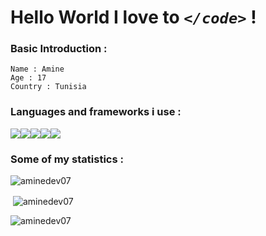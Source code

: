 # Hello World I love to *`</code>`* !
### Basic Introduction :
```
Name : Amine
Age : 17
Country : Tunisia
```
### Languages and frameworks i use :
<img src="https://img.shields.io/badge/JavaScript-323330?style=for-the-badge&logo=javascript&logoColor=F7DF1E"><img src="https://img.shields.io/badge/Node.js-43853D?style=for-the-badge&logo=node.js&logoColor=white"><img src="https://img.shields.io/badge/Express.js-404D59?style=for-the-badge"><img src="https://img.shields.io/badge/HTML5-E34F26?style=for-the-badge&logo=html5&logoColor=white"><img src="	https://img.shields.io/badge/CSS3-1572B6?style=for-the-badge&logo=css3&logoColor=white">
### Some of my statistics :
<p><img align="center" src="https://github-readme-stats.vercel.app/api/top-langs?username=aminedev07&show_icons=true&locale=en&layout=compact" alt="aminedev07" /></p>
<p>&nbsp;<img align="center" src="https://github-readme-stats.vercel.app/api?username=aminedev07&show_icons=true&locale=en" alt="aminedev07" /></p>
<p><img align="center" src="https://github-readme-streak-stats.herokuapp.com/?user=aminedev07&" alt="aminedev07" /></p>
